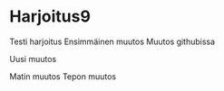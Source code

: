 # Harjoitus9
Testi harjoitus
Ensimmäinen muutos
Muutos githubissa

Uusi muutos

Matin muutos
Tepon muutos
